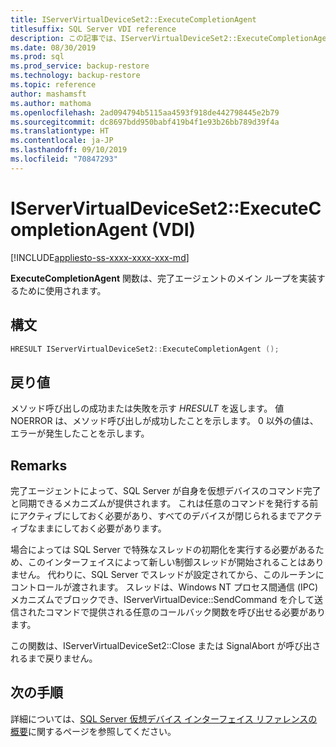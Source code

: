 ```yaml
---
title: IServerVirtualDeviceSet2::ExecuteCompletionAgent
titlesuffix: SQL Server VDI reference
description: この記事では、IServerVirtualDeviceSet2::ExecuteCompletionAgent コマンドのリファレンスを提供します。
ms.date: 08/30/2019
ms.prod: sql
ms.prod_service: backup-restore
ms.technology: backup-restore
ms.topic: reference
author: mashamsft
ms.author: mathoma
ms.openlocfilehash: 2ad094794b5115aa4593f918de442798445e2b79
ms.sourcegitcommit: dc8697bdd950babf419b4f1e93b26bb789d39f4a
ms.translationtype: HT
ms.contentlocale: ja-JP
ms.lasthandoff: 09/10/2019
ms.locfileid: "70847293"
---
```

# <a name="iservervirtualdeviceset2executecompletionagent-vdi"></a>IServerVirtualDeviceSet2::ExecuteCompletionAgent (VDI)

[!INCLUDE[appliesto-ss-xxxx-xxxx-xxx-md](../../../includes/appliesto-ss-xxxx-xxxx-xxx-md.md)]

**ExecuteCompletionAgent** 関数は、完了エージェントのメイン ループを実装するために使用されます。

## <a name="syntax"></a>構文

```c
HRESULT IServerVirtualDeviceSet2::ExecuteCompletionAgent ();
```

## <a name="return-value"></a>戻り値

メソッド呼び出しの成功または失敗を示す *HRESULT* を返します。 値 NOERROR は、メソッド呼び出しが成功したことを示します。 0 以外の値は、エラーが発生したことを示します。

## <a name="remarks"></a>Remarks

完了エージェントによって、SQL Server が自身を仮想デバイスのコマンド完了と同期できるメカニズムが提供されます。 これは任意のコマンドを発行する前にアクティブにしておく必要があり、すべてのデバイスが閉じられるまでアクティブなままにしておく必要があります。

場合によっては SQL Server で特殊なスレッドの初期化を実行する必要があるため、このインターフェイスによって新しい制御スレッドが開始されることはありません。 代わりに、SQL Server でスレッドが設定されてから、このルーチンにコントロールが渡されます。 スレッドは、Windows NT プロセス間通信 (IPC) メカニズムでブロックでき、IServerVirtualDevice::SendCommand を介して送信されたコマンドで提供される任意のコールバック関数を呼び出せる必要があります。

この関数は、IServerVirtualDeviceSet2::Close または SignalAbort が呼び出されるまで戻りません。

## <a name="next-steps"></a>次の手順

詳細については、[SQL Server 仮想デバイス インターフェイス リファレンスの概要](reference-virtual-device-interface.md)に関するページを参照してください。